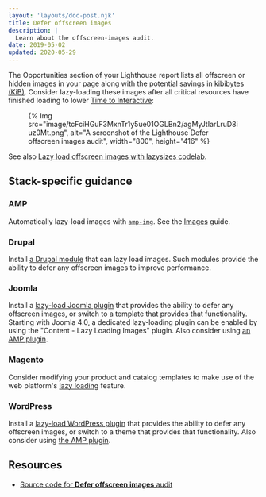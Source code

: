 ```yaml
---
layout: 'layouts/doc-post.njk'
title: Defer offscreen images
description: |
  Learn about the offscreen-images audit.
date: 2019-05-02
updated: 2020-05-29
---
```


The Opportunities section of your Lighthouse report lists
all offscreen or hidden images in your page
along with the potential savings in [kibibytes (KiB)](https://en.wikipedia.org/wiki/Kibibyte).
Consider lazy-loading these images
after all critical resources have finished loading
to lower [Time to Interactive](http://web.dev/tti/):

<figure>
  {% Img src="image/tcFciHGuF3MxnTr1y5ue01OGLBn2/agMyJtIarLruD8iuz0Mt.png", alt="A screenshot of the Lighthouse Defer offscreen images audit", width="800", height="416" %}
</figure>

See also [Lazy load offscreen images with lazysizes codelab](https://web.dev/codelab-use-lazysizes-to-lazyload-images).

## Stack-specific guidance

### AMP

Automatically lazy-load images with [`amp-img`](https://amp.dev/documentation/components/amp-img/).
See the [Images](https://amp.dev/documentation/guides-and-tutorials/develop/media_iframes_3p/#images)
guide.

### Drupal

Install [a Drupal module][drupal] that can lazy load images. Such modules
provide the ability to defer any offscreen images to improve performance.

### Joomla

Install a [lazy-load Joomla
plugin](https://extensions.joomla.org/instant-search/?jed_live%5Bquery%5D=lazy%20loading)
that provides the ability to defer any offscreen images, or switch to a template
that provides that functionality. Starting with Joomla 4.0, a dedicated
lazy-loading plugin can be enabled by using the "Content - Lazy Loading Images"
plugin. Also consider using [an AMP
plugin](https://extensions.joomla.org/instant-search/?jed_live%5Bquery%5D=amp).

### Magento

Consider modifying your product and catalog templates to make use of the web
platform's [lazy loading](https://web.dev/browser-level-image-lazy-loading/) feature.

### WordPress

Install a [lazy-load WordPress
plugin](https://wordpress.org/plugins/search/lazy+load/) that provides the
ability to defer any offscreen images, or switch to a theme that provides that
functionality. Also consider using [the AMP
plugin](https://wordpress.org/plugins/amp/).

## Resources

- [Source code for **Defer offscreen images** audit](https://github.com/GoogleChrome/lighthouse/blob/main/core/audits/byte-efficiency/offscreen-images.js)

[drupal]: https://www.drupal.org/project/project_module?f%5B0%5D=&f%5B1%5D=&f%5B2%5D=im_vid_3%3A67&f%5B3%5D=&f%5B4%5D=sm_field_project_type%3Afull&f%5B5%5D=&f%5B6%5D=&text=%22lazy+load%22&solrsort=iss_project_release_usage+desc&op=Search
[joomla]: https://extensions.joomla.org/instant-search/?jed_live%5Bquery%5D=lazy%20loading
